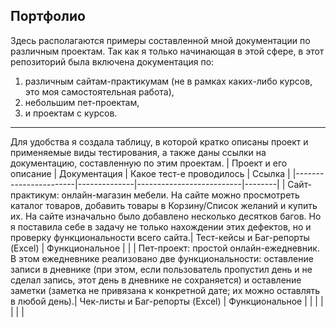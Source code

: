 ## Портфолио
Здесь располагаются примеры составленной мной документации по различным проектам. Так как я только начинающая в этой сфере, в этот репозиторий была включена документация по:
1) различным сайтам-практикумам (не в рамках каких-либо курсов, это моя самостоятельная работа),
2) небольшим пет-проектам,
3) и проектам с курсов.
***
Для удобства я создала таблицу, в которой кратко описаны проект и применяемые виды тестирования, а также даны ссылки на документацию, составленную по этим проектам.
| Проект и его описание | Документация  | Какое тест-е проводилось | Ссылка |
|-----------------------|--------------|--------------------------|--------|
| Сайт-практикум: онлайн-магазин мебели. На сайте можно просмотреть каталог товаров, добавить товары в Корзину/Список желаний и купить их. На сайте изначально было добавлено несколько десятков багов. Но я поставила себе в задачу не только нахождении этих дефектов, но и проверку функциональности всего сайта.| Тест-кейсы и Баг-репорты (Excel)  | Функциональное |        |
| Пет-проект: простой онлайн-ежедневник. В этом ежедневнике реализовано две функциональности: оставление записи в дневнике (при этом, если пользователь пропустил день и не сделал запись, этот день в дневнике не сохраняется) и оставление заметки (заметка не привязана к конкретной дате; их можно оставлять в любой день).| Чек-листы и Баг-репорты (Excel) | Функциональное |        |
|                  |        |                    |        |



